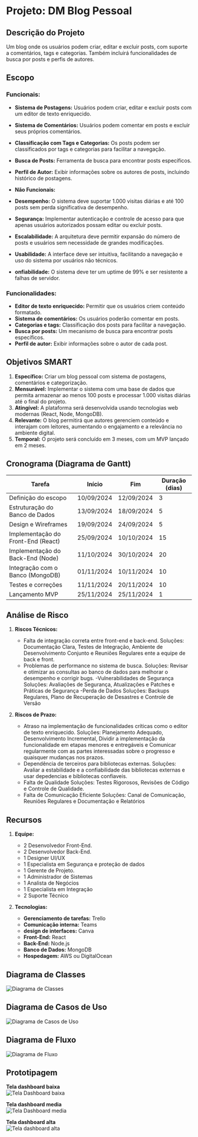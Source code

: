 # Projeto: DM Blog Pessoal

## Descrição do Projeto
Um blog onde os usuários podem criar, editar e excluir posts, com suporte a comentários, tags e categorias. Também incluirá funcionalidades de busca por posts e perfis de autores.

## Escopo 

### Funcionais:

- **Sistema de Postagens:** Usuários podem criar, editar e excluir posts com um editor de texto enriquecido.
- **Sistema de Comentários:** Usuários podem comentar em posts e excluir seus próprios comentários.
- **Classificação com Tags e Categorias:** Os posts podem ser classificados por tags e categorias para facilitar a navegação.
- **Busca de Posts:** Ferramenta de busca para encontrar posts específicos.
- **Perfil de Autor:** Exibir informações sobre os autores de posts, incluindo histórico de postagens.

- **Não Funcionais:**

- **Desempenho:** O sistema deve suportar 1.000 visitas diárias e até 100 posts sem perda significativa de desempenho.
- **Segurança:** Implementar autenticação e controle de acesso para que apenas usuários autorizados possam editar ou excluir posts.
- **Escalabilidade:** A arquitetura deve permitir expansão do número de posts e usuários sem necessidade de grandes modificações.
- **Usabilidade:** A interface deve ser intuitiva, facilitando a navegação e uso do sistema por usuários não técnicos.
- **onfiabilidade:** O sistema deve ter um uptime de 99% e ser resistente a falhas de servidor.

### Funcionalidades:
- **Editor de texto enriquecido:** Permitir que os usuários criem conteúdo formatado.
- **Sistema de comentários:** Os usuários poderão comentar em posts.
- **Categorias e tags:** Classificação dos posts para facilitar a navegação.
- **Busca por posts:** Um mecanismo de busca para encontrar posts específicos.
- **Perfil de autor:** Exibir informações sobre o autor de cada post.

## Objetivos SMART

1. **Específico:** Criar um blog pessoal com sistema de postagens, comentários e categorização.
2. **Mensurável:** Implementar o sistema com uma base de dados que permita armazenar ao menos 100 posts e processar 1.000 visitas diárias até o final do projeto.
3. **Atingível:** A plataforma será desenvolvida usando tecnologias web modernas (React, Node, MongoDB).
4. **Relevante:** O blog permitirá que autores gerenciem conteúdo e interajam com leitores, aumentando o engajamento e a relevância no ambiente digital.
5. **Temporal:** O projeto será concluído em 3 meses, com um MVP lançado em 2 meses.

## Cronograma (Diagrama de Gantt)

| Tarefa                             | Início         | Fim            | Duração (dias) |
|------------------------------------|----------------|----------------|----------------|
| Definição do escopo                | 10/09/2024     | 12/09/2024     | 3              |
| Estruturação do Banco de Dados     | 13/09/2024     | 18/09/2024     | 5              |
| Design e Wireframes                | 19/09/2024     | 24/09/2024     | 5              |
| Implementação do Front-End (React) | 25/09/2024     | 10/10/2024     | 15             |
| Implementação do Back-End (Node)   | 11/10/2024     | 30/10/2024     | 20             |
| Integração com o Banco (MongoDB)   | 01/11/2024     | 10/11/2024     | 10             |
| Testes e correções                 | 11/11/2024     | 20/11/2024     | 10             |
| Lançamento MVP                     | 25/11/2024     | 25/11/2024     | 1              |

## Análise de Risco

1. **Riscos Técnicos:**
   - Falta de integração correta entre front-end e back-end.
     Soluções: Documentação Clara, Testes de Integração, Ambiente de Desenvolvimento Conjunto e Reuniões Regulares ente a equipe de back e front.
   - Problemas de performance no sistema de busca.
     Soluções: Revisar e otimizar as consultas ao banco de dados para melhorar o desempenho e corrigir bugs.
   -Vulnerabilidades de Segurança
     Soluções: Avaliações de Segurança, Atualizações e Patches e Práticas de Segurança
   -Perda de Dados
     Soluções: Backups Regulares, Plano de Recuperação de Desastres e Controle de Versão

2. **Riscos de Prazo:**
   - Atraso na implementação de funcionalidades críticas como o editor de texto enriquecido.
      Soluções: Planejamento Adequado, Desenvolvimento Incremental, Dividir a implementação da funcionalidade em etapas menores e entregáveis e Comunicar regularmente com as partes interessadas sobre o progresso e                quaisquer mudanças nos prazos.
   - Dependência de terceiros para bibliotecas externas.
      Soluções:  Avaliar a estabilidade e a confiabilidade das bibliotecas externas e usar depedencias e bibliotecas confiaveis.
    - Falta de Qualidade
      Soluções: Testes Rigorosos, Revisões de Código e Controle de Qualidade.
   - Falta de Comunicação Eficiente
     Soluções: Canal de Comunicação, Reuniões Regulares e Documentação e Relatórios
     

## Recursos

1. **Equipe:**
   - 2 Desenvolvedor Front-End.
   - 2 Desenvolvedor Back-End.
   - 1 Designer UI/UX
   - 1 Especialista em Segurança e proteção de dados
   - 1 Gerente de Projeto.
   - 1 Administrador de Sistemas
   - 1 Analista de Negócios
   - 1 Especialista em Integração
   - 2 Suporte Técnico

2. **Tecnologias:**
   - **Gerenciamento de tarefas:** Trello
   - **Comunicação interna:** Teams
   - **design de interfaces:** Canva
   - **Front-End:** React
   - **Back-End:** Node.js
   - **Banco de Dados:** MongoDB
   - **Hospedagem:** AWS ou DigitalOcean


## Diagrama de Classes

![Diagrama de Classes](docs/diagrams/diagrama_de_classes.png)

## Diagrama de Casos de Uso

![Diagrama de Casos de Uso](docs/diagrams/diagrama_de_casos_de_uso.png)

## Diagrama de Fluxo

![Diagrama de Fluxo](docs/diagrams/diagrama_de_fluxo1.png) 


## Prototipagem

**Tela dashboard baixa**   
![Tela Dashboard baixa](docs/prototyping/baixa.png)

**Tela dashboard media**   
![Tela Dashboard media](docs/prototyping/media.png)

**Tela dashboard alta**  
![Tela dashboard alta](docs/prototyping/alta.png) 
